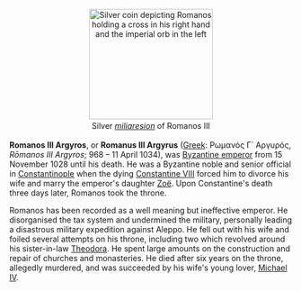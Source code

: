 <div class="photo" colspan="2" style="text-align: center; margin: 25px 0 10px;"><a class="image" href="https://en.wikipedia.org/wiki/File:Romanus_III.jpg" title="Silver coin depicting Romanos holding a cross in his right hand and the imperial orb in the left"><img alt="Silver coin depicting Romanos holding a cross in his right hand and the imperial orb in the left" data-file-height="214" data-file-width="240" decoding="async" height="196" src="https://upload.wikimedia.org/wikipedia/commons/thumb/2/2f/Romanus_III.jpg/220px-Romanus_III.jpg" srcset="https://upload.wikimedia.org/wikipedia/commons/2/2f/Romanus_III.jpg 1.5x" width="220"/></a><div style="line-height:normal;padding-bottom:0.2em;padding-top:0.2em;">Silver <i><a href="https://en.wikipedia.org/wiki/Miliaresion" title="Miliaresion">miliaresion</a></i> of Romanos III</div></div>

[comment]: # 'breakpoint'
<p><b>Romanos III Argyros</b>, or <b>Romanus III Argyrus</b> (<a href="https://en.wikipedia.org/wiki/Greek_language" title="Greek language">Greek</a>: <span lang="el">Ρωμανός Γ΄ Αργυρός</span>, <i>Rōmanos III Argyros</i>; 968 – 11 April 1034), was <a class="mw-redirect" href="https://en.wikipedia.org/wiki/Byzantine_emperor" title="Byzantine emperor">Byzantine emperor</a> from 15 November 1028 until his death. He was a Byzantine noble and senior official in <a href="https://en.wikipedia.org/wiki/Constantinople" title="Constantinople">Constantinople</a> when the dying <a href="https://en.wikipedia.org/wiki/Constantine_VIII" title="Constantine VIII">Constantine VIII</a> forced him to divorce his wife and marry the emperor's daughter <a href="https://en.wikipedia.org/wiki/Zo%C3%AB_Porphyrogenita" title="Zoë Porphyrogenita">Zoë</a>. Upon Constantine's death three days later, Romanos took the throne.
</p><p>Romanos has been recorded as a well meaning but ineffective emperor. He disorganised the tax system and undermined the military, personally leading a disastrous military expedition against Aleppo. He fell out with his wife and foiled several attempts on his throne, including two which revolved around his sister-in-law <a href="https://en.wikipedia.org/wiki/Theodora_Porphyrogenita_(11th_century)" title="Theodora Porphyrogenita (11th century)">Theodora</a>. He spent large amounts on the construction and repair of churches and monasteries. He died after six years on the throne, allegedly murdered, and was succeeded by his wife's young lover, <a href="https://en.wikipedia.org/wiki/Michael_IV_the_Paphlagonian" title="Michael IV the Paphlagonian">Michael IV</a>.
</p>
